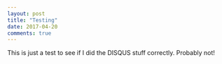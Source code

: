 ```yaml
---
layout: post
title: "Testing"
date: 2017-04-20
comments: true
---
```


This is just a test to see if I did the DISQUS stuff correctly. Probably not!
